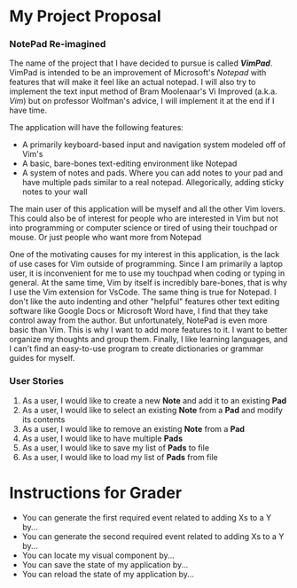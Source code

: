 # My Project Proposal

### NotePad Re-imagined

The name of the project that I have decided to pursue is called ***VimPad***. 
VimPad is intended to be an improvement of Microsoft's *Notepad* 
with features that will make it feel like an actual notepad. I will also try to implement the text input method of 
Bram Moolenaar's Vi Improved (a.k.a. *Vim*) but on professor Wolfman's advice, 
I will implement it at the end if I have time.

The application will have the following features:
- A primarily keyboard-based input and navigation 
system modeled off of Vim's
- A basic, bare-bones text-editing environment like Notepad
- A system of notes and pads. Where you can add notes to your pad and have multiple pads similar to a real notepad. 
Allegorically, adding sticky notes to your wall 

The main user of this application will be myself and all the other Vim lovers. This could also be of interest for 
people who are interested in Vim but not into 
programming or computer science or tired of using their touchpad or mouse. Or just people who want more from Notepad

One of the motivating causes for my interest in this application,
is the lack of use cases for Vim outside of programming. Since I am primarily a laptop user, it is inconvenient for me 
to use my touchpad when coding or typing in general. At the same time, Vim by itself is incredibly bare-bones, 
that is why I use the Vim extension for VsCode. The same thing is true for Notepad. I don't like the auto indenting 
and other "helpful" features other text editing software like Google Docs or Microsoft Word have, I find that they
take control away from the author. But unfortunately, NotePad is even more basic than Vim. This is why I
want to add more features to it. I want to better organize my thoughts and group them.
Finally, I like learning languages, and I can't find an easy-to-use program to
create dictionaries or grammar guides for myself.

### User Stories

1. As a user, I would like to create a new **Note** and add it to an existing **Pad**
2. As a user, I would like to select an existing **Note** from a **Pad** and modify its contents
3. As a user, I would like to remove an existing **Note** from a **Pad**
4. As a user, I would like to have multiple **Pads**
5. As a user, I would like to save my list of **Pads** to file
6. As a user, I would like to load my list of **Pads** from file

# Instructions for Grader

- You can generate the first required event related to adding Xs to a Y by...
- You can generate the second required event related to adding Xs to a Y by...
- You can locate my visual component by...
- You can save the state of my application by...
- You can reload the state of my application by...